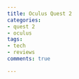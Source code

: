 ```yaml
---
title: Oculus Quest 2
categories:
- quest 2
- oculus
tags:
- tech
- reviews
comments: true

---
```

